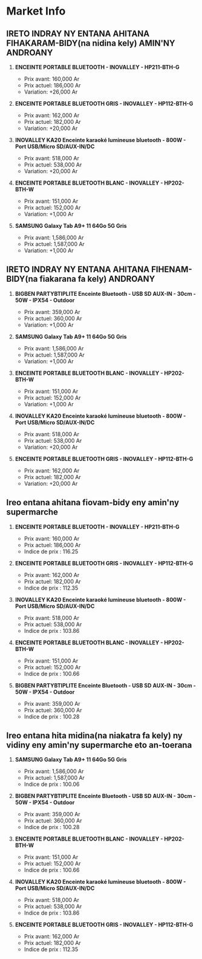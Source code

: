 # Market Info

## IRETO INDRAY NY ENTANA AHITANA FIHAKARAM-BIDY(na nidina kely) AMIN'NY ANDROANY

1. **ENCEINTE PORTABLE BLUETOOTH - INOVALLEY - HP211-BTH-G**
   - Prix avant: 160,000 Ar
   - Prix actuel: 186,000 Ar
   - Variation: +26,000 Ar

2. **ENCEINTE PORTABLE BLUETOOTH GRIS - INOVALLEY - HP112-BTH-G**
   - Prix avant: 162,000 Ar
   - Prix actuel: 182,000 Ar
   - Variation: +20,000 Ar

3. **INOVALLEY KA20 Enceinte karaoké lumineuse bluetooth - 800W - Port USB/Micro SD/AUX-IN/DC**
   - Prix avant: 518,000 Ar
   - Prix actuel: 538,000 Ar
   - Variation: +20,000 Ar

4. **ENCEINTE PORTABLE BLUETOOTH BLANC - INOVALLEY - HP202-BTH-W**
   - Prix avant: 151,000 Ar
   - Prix actuel: 152,000 Ar
   - Variation: +1,000 Ar

5. **SAMSUNG Galaxy Tab A9+ 11 64Go 5G Gris**
   - Prix avant: 1,586,000 Ar
   - Prix actuel: 1,587,000 Ar
   - Variation: +1,000 Ar

## IRETO INDRAY NY ENTANA AHITANA FIHENAM-BIDY(na fiakarana fa kely) ANDROANY

1. **BIGBEN PARTYBTIPLITE Enceinte Bluetooth - USB SD AUX-IN - 30cm - 50W - IPX54 - Outdoor**
   - Prix avant: 359,000 Ar
   - Prix actuel: 360,000 Ar
   - Variation: +1,000 Ar

2. **SAMSUNG Galaxy Tab A9+ 11 64Go 5G Gris**
   - Prix avant: 1,586,000 Ar
   - Prix actuel: 1,587,000 Ar
   - Variation: +1,000 Ar

3. **ENCEINTE PORTABLE BLUETOOTH BLANC - INOVALLEY - HP202-BTH-W**
   - Prix avant: 151,000 Ar
   - Prix actuel: 152,000 Ar
   - Variation: +1,000 Ar

4. **INOVALLEY KA20 Enceinte karaoké lumineuse bluetooth - 800W - Port USB/Micro SD/AUX-IN/DC**
   - Prix avant: 518,000 Ar
   - Prix actuel: 538,000 Ar
   - Variation: +20,000 Ar

5. **ENCEINTE PORTABLE BLUETOOTH GRIS - INOVALLEY - HP112-BTH-G**
   - Prix avant: 162,000 Ar
   - Prix actuel: 182,000 Ar
   - Variation: +20,000 Ar

## Ireo entana ahitana fiovam-bidy eny amin'ny supermarche

1. **ENCEINTE PORTABLE BLUETOOTH - INOVALLEY - HP211-BTH-G**
   - Prix avant: 160,000 Ar
   - Prix actuel: 186,000 Ar
   - Indice de prix : 116.25

2. **ENCEINTE PORTABLE BLUETOOTH GRIS - INOVALLEY - HP112-BTH-G**
   - Prix avant: 162,000 Ar
   - Prix actuel: 182,000 Ar
   - Indice de prix : 112.35

3. **INOVALLEY KA20 Enceinte karaoké lumineuse bluetooth - 800W - Port USB/Micro SD/AUX-IN/DC**
   - Prix avant: 518,000 Ar
   - Prix actuel: 538,000 Ar
   - Indice de prix : 103.86

4. **ENCEINTE PORTABLE BLUETOOTH BLANC - INOVALLEY - HP202-BTH-W**
   - Prix avant: 151,000 Ar
   - Prix actuel: 152,000 Ar
   - Indice de prix : 100.66

5. **BIGBEN PARTYBTIPLITE Enceinte Bluetooth - USB SD AUX-IN - 30cm - 50W - IPX54 - Outdoor**
   - Prix avant: 359,000 Ar
   - Prix actuel: 360,000 Ar
   - Indice de prix : 100.28

## Ireo entana hita midina(na niakatra fa kely) ny vidiny eny amin'ny supermarche eto an-toerana

1. **SAMSUNG Galaxy Tab A9+ 11 64Go 5G Gris**
   - Prix avant: 1,586,000 Ar
   - Prix actuel: 1,587,000 Ar
   - Indice de prix : 100.06

2. **BIGBEN PARTYBTIPLITE Enceinte Bluetooth - USB SD AUX-IN - 30cm - 50W - IPX54 - Outdoor**
   - Prix avant: 359,000 Ar
   - Prix actuel: 360,000 Ar
   - Indice de prix : 100.28

3. **ENCEINTE PORTABLE BLUETOOTH BLANC - INOVALLEY - HP202-BTH-W**
   - Prix avant: 151,000 Ar
   - Prix actuel: 152,000 Ar
   - Indice de prix : 100.66

4. **INOVALLEY KA20 Enceinte karaoké lumineuse bluetooth - 800W - Port USB/Micro SD/AUX-IN/DC**
   - Prix avant: 518,000 Ar
   - Prix actuel: 538,000 Ar
   - Indice de prix : 103.86

5. **ENCEINTE PORTABLE BLUETOOTH GRIS - INOVALLEY - HP112-BTH-G**
   - Prix avant: 162,000 Ar
   - Prix actuel: 182,000 Ar
   - Indice de prix : 112.35

